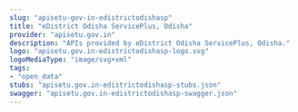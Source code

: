 ```yaml
---
slug: "apisetu-gov-in-edistrictodishasp"
title: "eDistrict Odisha ServicePlus, Odisha"
provider: "apisetu.gov.in"
description: "APIs provided by eDistrict Odisha ServicePlus, Odisha."
logo: "apisetu.gov.in-edistrictodishasp-logo.svg"
logoMediaType: "image/svg+xml"
tags:
- "open_data"
stubs: "apisetu.gov.in-edistrictodishasp-stubs.json"
swagger: "apisetu.gov.in-edistrictodishasp-swagger.json"
---
```

